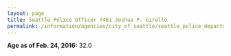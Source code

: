 ```yaml
---
layout: page
title: Seattle Police Officer 7461 Joshua P. Girello
permalink: /information/agencies/city_of_seattle/seattle_police_department/copbook/7461/
---
```


**Age as of Feb. 24, 2016:** 32.0

